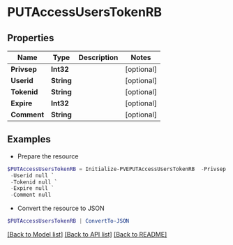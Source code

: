 # PUTAccessUsersTokenRB
## Properties

Name | Type | Description | Notes
------------ | ------------- | ------------- | -------------
**Privsep** | **Int32** |  | [optional] 
**Userid** | **String** |  | [optional] 
**Tokenid** | **String** |  | [optional] 
**Expire** | **Int32** |  | [optional] 
**Comment** | **String** |  | [optional] 

## Examples

- Prepare the resource
```powershell
$PUTAccessUsersTokenRB = Initialize-PVEPUTAccessUsersTokenRB  -Privsep null `
 -Userid null `
 -Tokenid null `
 -Expire null `
 -Comment null
```

- Convert the resource to JSON
```powershell
$PUTAccessUsersTokenRB | ConvertTo-JSON
```

[[Back to Model list]](../README.md#documentation-for-models) [[Back to API list]](../README.md#documentation-for-api-endpoints) [[Back to README]](../README.md)

